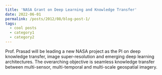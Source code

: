 ```yaml
---
title: 'NASA Grant on Deep Learning and Knowledge Transfer'
date: 2022-06-01
permalink: /posts/2012/08/blog-post-1/
tags:
  - cool posts
  - category1
  - category2
---
```


Prof. Prasad will be leading a new NASA project as the PI on deep knowledge transfer, image super-resolution and emerging deep learning architectures. The overarching objective is seamless knowledge transfer between multi-sensor, multi-temporal and multi-scale geospatial imagery.
